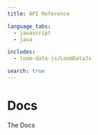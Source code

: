 ```yaml
---
title: API Reference

language_tabs:
  - javascript
  - java

includes:
  - loom-data-js/LoomDataJs

search: true
---
```


# Docs

The Docs
